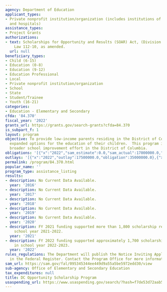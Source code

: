 ```yaml
---
agency: Department of Education
applicant_types:
- Private nonprofit institution/organization (includes institutions of higher education
  and hospitals)
assistance_types:
- Project Grants
authorizations:
- text: Scholarships for Opportunity and Results (SOAR) Act, (Division C of Public
    Law 112-10, as amended.
  url: null
beneficiary_types:
- Child (6-15)
- Education (0-8)
- Education (9-12)
- Education Professional
- Local
- Private nonprofit institution/organization
- School
- State
- Student/Trainee
- Youth (16-21)
categories:
- Education - Elementary and Secondary
cfda: '84.370'
fiscal_year: '2022'
grants_url: https://grants.gov/search-grants?cfda=84.370
is_subpart_f: 1
layout: program
objective: To provide low-income parents residing in the District of Columbia with
  expanded options for the education of their children.  This program is part of a
  broader school improvement effort in the District of Columbia.
obligations: '[{"x":"2022","sam_estimate":0.0,"sam_actual":17000000.0,"usa_spending_actual":52000000.0},{"x":"2023","sam_estimate":17000000.0,"sam_actual":0.0,"usa_spending_actual":52000000.0},{"x":"2024","sam_estimate":17000000.0,"sam_actual":0.0,"usa_spending_actual":35000000.0}]'
outlays: '[{"x":"2022","outlay":17500000.0,"obligation":35000000.0},{"x":"2023","outlay":17500000.0,"obligation":35000000.0},{"x":"2024","outlay":0.0,"obligation":35000000.0}]'
permalink: /program/84.370.html
popular_name: ''
program_type: assistance_listing
results:
- description: No Current Data Available.
  year: '2016'
- description: No Current Data Available.
  year: '2017'
- description: No Current Data Available.
  year: '2018'
- description: No Current Data Available.
  year: '2019'
- description: No Current Data Available.
  year: '2020'
- description: FY 2021 funding supported more than 1,800 scholarship recipients in
    school year 2021-2022.
  year: '2021'
- description: FY 2022 funding supported approximately 1,700 scholarship recipients
    in school year 2022-2023.
  year: '2022'
rules_regulations: The Department will publish the Notice Inviting Applications (NIA)
  in the Federal Register. Contact the Program Office for more information.
sam_url: https://sam.gov/fal/095345344ee449d9a55a5be5972edd30/view
sub-agency: Office of Elementary and Secondary Education
tax_expenditures: null
title: DC Opportunity Scholarship Program
usaspending_url: https://www.usaspending.gov/search/?hash=f7de53d72aab5a2de34e6cce3df539a9
---
```

